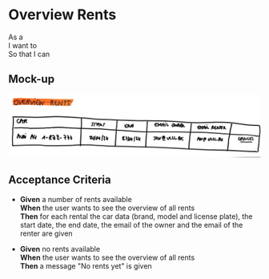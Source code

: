 # Overview Rents

As a \
I want to \
So that I can 

## Mock-up

<a href="./mockups/overviewrents.jpg">
    <img src="./mockups/overviewrents.jpg">
</a>

## Acceptance Criteria
* **Given** a number of rents available\
**When** the user wants to see the overview of all rents\
**Then** for each rental the car data (brand, model and license plate), the start date, the end date, the email of the owner and the email of the renter are given

* **Given** no rents available\
**When** the user wants to see the overview of all rents\
**Then** a message "No rents yet" is given